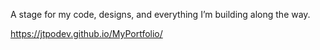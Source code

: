 A stage for my code, designs, and everything I’m building along the way.

https://jtpodev.github.io/MyPortfolio/
